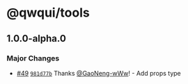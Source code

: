# @qwqui/tools

## 1.0.0-alpha.0

### Major Changes

- [#49](https://github.com/TeamVastsea/QwQUI/pull/49) [`981d77b`](https://github.com/TeamVastsea/QwQUI/commit/981d77b35cac90fad23be34739da79440da0fee5) Thanks [@GaoNeng-wWw](https://github.com/GaoNeng-wWw)! - Add props type
